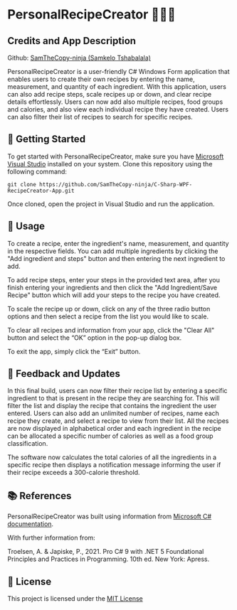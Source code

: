 
# PersonalRecipeCreator 🍴👨‍🍳

## Credits and App Description
  
Github: [SamTheCopy-ninja (Samkelo Tshabalala)](https://github.com/SamTheCopy-ninja)


PersonalRecipeCreator is a user-friendly C# Windows Form application that enables users to create their own recipes by entering the name, measurement, and quantity of each ingredient. With this application, users can also add recipe steps, scale recipes up or down, and clear recipe details effortlessly. Users can now add also multiple recipes, food groups and calories, and also view each individual recipe they have created. Users can also filter their list of recipes to search for specific recipes.

## 🚀 Getting Started

To get started with PersonalRecipeCreator, make sure you have [Microsoft Visual Studio](https://visualstudio.microsoft.com/) installed on your system. Clone this repository using the following command:

```
git clone https://github.com/SamTheCopy-ninja/C-Sharp-WPF-RecipeCreator-App.git
```

Once cloned, open the project in Visual Studio and run the application.

## 📝 Usage

To create a recipe, enter the ingredient's name, measurement, and quantity in the respective fields. You can add multiple ingredients by clicking the "Add ingredient and steps" button and then entering the next ingredient to add.

To add recipe steps, enter your steps in the provided text area, after you finish entering your ingredients and then click the "Add Ingredient/Save Recipe" button which will add your steps to the recipe you have created.

To scale the recipe up or down, click on any of the three radio button options and then select a recipe from the list you would like to scale.

To clear all recipes and information from your app, click the "Clear All" button and select the “OK” option in the pop-up dialog box.

To exit the app, simply click the “Exit” button.

## 📝 Feedback and Updates

In this final build, users can now filter their recipe list by entering a specific ingredient to that is present in the recipe they are searching for. This will filter the list and display the recipe that contains the ingredient the user entered. Users can also add an unlimited number of recipes, name each recipe they create, and select a recipe to view from their list. All the recipes are now displayed in alphabetical order and each ingredient in the recipe can be allocated a specific number of calories as well as a food group classification.

The software now calculates the total calories of all the ingredients in a specific recipe then displays a notification message informing the user if their recipe exceeds a 300-calorie threshold.

## 📚 References

PersonalRecipeCreator was built using information from [Microsoft C# documentation](https://docs.microsoft.com/en-us/dotnet/csharp/).   

With further information from:  

Troelsen, A. & Japiske, P., 2021. Pro C# 9 with .NET 5 Foundational Principles and Practices in Programming. 10th ed. New York: Apress.


## 📝 License

This project is licensed under the [MIT License](https://github.com/git/git-scm.com/blob/main/MIT-LICENSE.txt)
